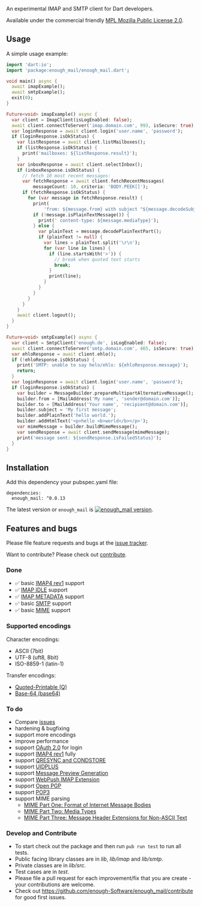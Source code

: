 An experimental IMAP and SMTP client for Dart developers.

Available under the commercial friendly 
[MPL Mozilla Public License 2.0](https://www.mozilla.org/en-US/MPL/).

## Usage

A simple usage example:

```dart
import 'dart:io';
import 'package:enough_mail/enough_mail.dart';

void main() async {
  await imapExample();
  await smtpExample();
  exit(0);
}

Future<void> imapExample() async {
  var client = ImapClient(isLogEnabled: false);
  await client.connectToServer('imap.domain.com', 993, isSecure: true);
  var loginResponse = await client.login('user.name', 'password');
  if (loginResponse.isOkStatus) {
    var listResponse = await client.listMailboxes();
    if (listResponse.isOkStatus) {
      print('mailboxes: ${listResponse.result}');
    }
    var inboxResponse = await client.selectInbox();
    if (inboxResponse.isOkStatus) {
      // fetch 10 most recent messages:
      var fetchResponse = await client.fetchRecentMessages(
          messageCount: 10, criteria: 'BODY.PEEK[]');
      if (fetchResponse.isOkStatus) {
        for (var message in fetchResponse.result) {
          print(
              'from: ${message.from} with subject "${message.decodeSubject()}"');
          if (!message.isPlainTextMessage()) {
            print(' content-type: ${message.mediaType}');
          } else {
            var plainText = message.decodePlainTextPart();
            if (plainText != null) {
              var lines = plainText.split('\r\n');
              for (var line in lines) {
                if (line.startsWith('>')) {
                  // break when quoted text starts
                  break;
                }
                print(line);
              }
            }
          }
        }
      }
    }
    await client.logout();
  }
}

Future<void> smtpExample() async {
  var client = SmtpClient('enough.de', isLogEnabled: false);
  await client.connectToServer('smtp.domain.com', 465, isSecure: true);
  var ehloResponse = await client.ehlo();
  if (!ehloResponse.isOkStatus) {
    print('SMTP: unable to say helo/ehlo: ${ehloResponse.message}');
    return;
  }
  var loginResponse = await client.login('user.name', 'password');
  if (loginResponse.isOkStatus) {
    var builder = MessageBuilder.prepareMultipartAlternativeMessage();
    builder.from = [MailAddress('My name', 'sender@domain.com')];
    builder.to = [MailAddress('Your name', 'recipient@domain.com')];
    builder.subject = 'My first message';
    builder.addPlainText('hello world.');
    builder.addHtmlText('<p>hello <b>world</b></p>');
    var mimeMessage = builder.buildMimeMessage();
    var sendResponse = await client.sendMessage(mimeMessage);
    print('message sent: ${sendResponse.isFailedStatus}');
  }
}
```

## Installation
Add this dependency your pubspec.yaml file:

```
dependencies:
  enough_mail: ^0.0.13
```
The latest version or `enough_mail` is [![enough_mail version](https://img.shields.io/pub/v/enough_mail.svg)](https://pub.dartlang.org/packages/enough_mail).


## Features and bugs

Please file feature requests and bugs at the [issue tracker][tracker].

Want to contribute? Please check out [contribute](https://github.com/Enough-Software/enough_mail/contribute).

[tracker]: https://github.com/Enough-Software/enough_mail/issues

### Done
* ✅ basic [IMAP4 rev1](https://tools.ietf.org/html/rfc3501) support 
* ✅ [IMAP IDLE](https://tools.ietf.org/html/rfc2177) support
* ✅ [IMAP METADATA](https://tools.ietf.org/html/rfc5464) support
* ✅ basic [SMTP](https://tools.ietf.org/html/rfc5321) support
* ✅ basic [MIME](https://tools.ietf.org/html/rfc2045) support

### Supported encodings
Character encodings:
* ASCII (7bit)
* UTF-8 (uft8, 8bit)
* ISO-8859-1 (latin-1)

Transfer encodings:
* [Quoted-Printable (Q)](https://tools.ietf.org/html/rfc2045#section-6.7)
* [Base-64 (base64)](https://tools.ietf.org/html/rfc2045#section-6.8)

### To do
* Compare [issues](https://github.com/Enough-Software/enough_mail/issues)
* hardening & bugfixing
* support more encodings
* improve performance
* support [OAuth 2.0](https://tools.ietf.org/html/rfc6749) for login
* support [IMAP4 rev1](https://tools.ietf.org/html/rfc3501) fully
* support [QRESYNC and CONDSTORE](https://tools.ietf.org/html/rfc7162)
* support [UIDPLUS](https://tools.ietf.org/html/rfc2359)
* support [Message Preview Generation](https://datatracker.ietf.org/doc/draft-ietf-extra-imap-fetch-preview/)
* support [WebPush IMAP Extension](https://github.com/coi-dev/coi-specs/blob/master/webpush-spec.md)
* support [Open PGP](https://tools.ietf.org/html/rfc4880)
* support [POP3](https://tools.ietf.org/html/rfc1939)
* support MIME parsing
  * [MIME Part One: Format of Internet Message Bodies](https://tools.ietf.org/html/rfc2045)
  * [MIME Part Two: Media Types](https://tools.ietf.org/html/rfc2046)
  * [MIME Part Three: Message Header Extensions for Non-ASCII Text](https://tools.ietf.org/html/rfc2047)

### Develop and Contribute
* To start check out the package and then run `pub run test` to run all tests.
* Public facing library classes are in *lib*, *lib/imap* and *lib/smtp*. 
* Private classes are in *lib/src*.
* Test cases are in *test*.
* Please file a pull request for each improvement/fix that you are create - your contributions are welcome.
* Check out https://github.com/enough-Software/enough_mail/contribute for good first issues.